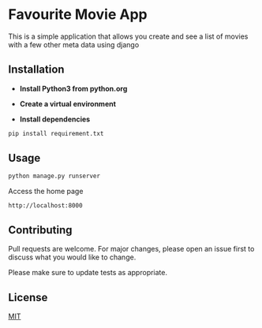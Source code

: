 # Favourite Movie App

This is a simple application that allows you create and see a list of movies with a few other meta data using django

## Installation

* __Install Python3 from python.org__ 
* __Create a virtual environment__

* __Install dependencies__
 
```bash
pip install requirement.txt
```

## Usage

```bash
python manage.py runserver
```
Access the home page

```http
http://localhost:8000
```

## Contributing
Pull requests are welcome. For major changes, please open an issue first to discuss what you would like to change.

Please make sure to update tests as appropriate.

## License
[MIT](https://choosealicense.com/licenses/mit/)